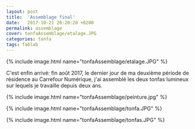 ```yaml
---
layout: post
title:  'Assemblage final'
date:   2017-10-21 20:20:20 +0200
permalink: assemblage
cover: tonfaAssemblage/etalage.JPG
categories: tonfa
tags: fablab
---
```


{% include image.html name="tonfaAssemblage/etalage.JPG" %}

C'est enfin arrivé: fin août 2017, le dernier jour de ma deuxième période de résidence au Carrefour Numérique, j'ai assemblé les deux tonfas lumineux sur lequels je travaille depuis deux ans.

<!--more-->

{% include image.html name="tonfaAssemblage/peinture.jpg" %}

{% include image.html name="tonfaAssemblage/tonfa.JPG" %}

{% include image.html name="tonfaAssemblage/tonfas.JPG" %}

